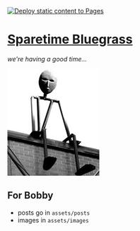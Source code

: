 [![Deploy static content to Pages](https://github.com/qualityshepherd/sparetimebluegrass/actions/workflows/deploy2pages.yml/badge.svg)](https://github.com/qualityshepherd/sparetimebluegrass/actions/workflows/deploy2pages.yml)

# [Sparetime Bluegrass](https://qualityshepherd.github.io/sparetimebluegrass/)
_we're having a good time..._

![image](assets/images/sparetime.jpeg)

## For Bobby
- posts go in `assets/posts`
- images in `assets/images`